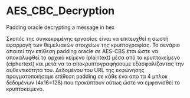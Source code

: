 # AES_CBC_Decryption
Padding oracle decrypting a message in hex

Σκοπός της συγκεκριμένης εργασίας είναι να επιτευχθεί η σωστή εφαρμογή των θεμελιακών στοιχείων της κρυπτογραφίας. Το σενάριο απαιτεί την επίθεση padding oracle σε AES-CBS έτσι ώστε να αποκαλυφθεί το αρχικό κείμενο (plaintext) μέσα από το κρυπτοκείμενο (ciphertext) και μετά να το αποκρυπτογραφήσουμε εξασφαλίζοντας την αυθεντικότητά του. Δεδομένου του URL της εκφώνησης πραγματοποιήσαμε επίθεση padding σε κάθε ένα απο τα 4 μπλοκ δεδομένων (4x16=128) που προκύπτουν ούτως ώστε να εμφανισθεί το κρυπτοκείμενο.
